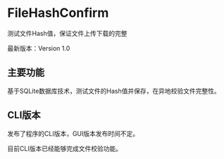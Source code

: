 # FileHashConfirm
测试文件Hash值，保证文件上传下载的完整

最新版本：Version 1.0

## 主要功能
基于SQLite数据库技术，测试文件的Hash值并保存，在异地校验文件完整性。

## CLI版本
发布了程序的CLI版本，GUI版本发布时间不定。

目前CLI版本已经能够完成文件校验功能。